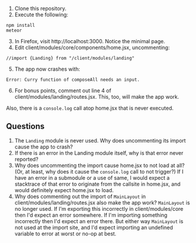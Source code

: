 1. Clone this repository.
2. Execute the following:

```
npm install
meteor
```

3. In Firefox, visit http://localhost:3000. Notice the minimal page.
4. Edit client/modules/core/components/home.jsx, uncommenting:

```
//import {Landing} from "/client/modules/landing"
```

5. The app now crashes with:

```
Error: Curry function of composeAll needs an input.
```

6. For bonus points, comment out line 4 of client/modules/landing/routes.jsx. This, too, will make the app work.

Also, there is a `console.log` call atop home.jsx that is never executed.

## Questions

1. The `Landing` module is never used. Why does uncommenting its import cause the app to crash?
2. If there is an error in the Landing module itself, why is that error never reported?
3. Why does uncommenting the import cause home.jsx to not load at all? (Or, at least, why does it cause the `console.log` call to not trigger?) If I have an error in a submodule or a use of same, I would expect a stacktrace of that error to originate from the callsite in home.jsx, and would definitely expect home.jsx to load.
4. Why does commenting out the import of `MainLayout` in client/modules/landing/routes.jsx also make the app work? `MainLayout` is no longer used. If I'm exporting this incorrectly in client/modules/core then I'd expect an error somewhere. If I'm importing something incorrectly then I'd expect an error there. But either way `MainLayout` is not used at the import site, and I'd expect importing an undefined variable to error at worst or no-op at best.
